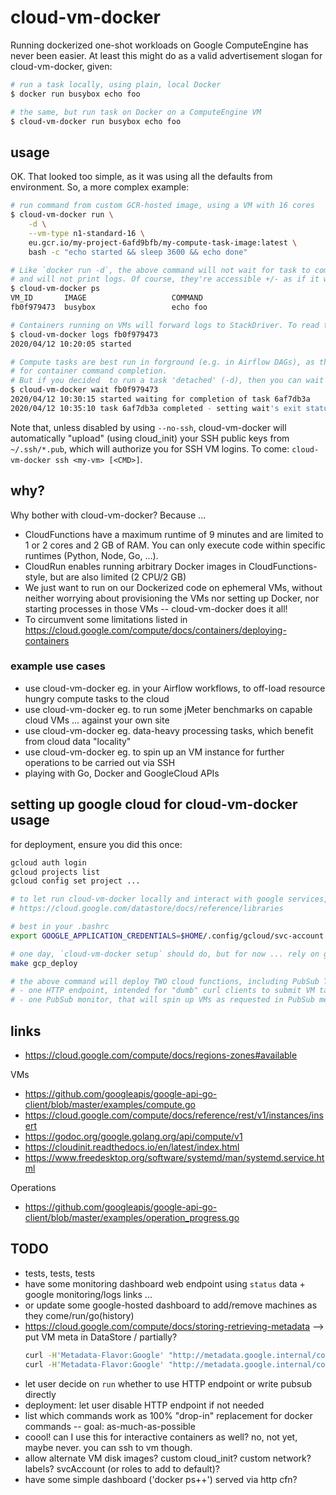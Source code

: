 # cloud-vm-docker

Running dockerized one-shot workloads on Google ComputeEngine has never been easier.
At least this might do as a valid advertisement slogan for cloud-vm-docker, given:

```bash
# run a task locally, using plain, local Docker
$ docker run busybox echo foo

# the same, but run task on Docker on a ComputeEngine VM
$ cloud-vm-docker run busybox echo foo
```

## usage

OK. That looked too simple, as it was using all the defaults from environment.
So, a more complex example:

```bash
# run command from custom GCR-hosted image, using a VM with 16 cores
$ cloud-vm-docker run \
    -d \
    --vm-type n1-standard-16 \
    eu.gcr.io/my-project-6afd9bfb/my-compute-task-image:latest \
    bash -c "echo started && sleep 3600 && echo done"

# Like `docker run -d`, the above command will not wait for task to complete
# and will not print logs. Of course, they're accessible +/- as if it was plain Docker.
$ cloud-vm-docker ps
VM_ID       IMAGE                   COMMAND                                  CREATED        STATUS
fb0f979473  busybox                 echo foo                                 5 min ago      created

# Containers running on VMs will forward logs to StackDriver. To read those logs, like in Docker, do:
$ cloud-vm-docker logs fb0f979473
2020/04/12 10:20:05 started

# Compute tasks are best run in forground (e.g. in Airflow DAGs), as this will implicitly wait
# for container command completion.
# But if you decided  to run a task 'detached' (-d), then you can wait for completion:
$ cloud-vm-docker wait fb0f979473
2020/04/12 10:30:15 started waiting for completion of task 6af7db3a
2020/04/12 10:35:10 task 6af7db3a completed - setting wait's exit status to the task's one: EXIT_STATUS_OK
```

Note that, unless disabled by using `--no-ssh`, cloud-vm-docker will automatically "upload"
(using cloud_init) your SSH public keys from `~/.ssh/*.pub`, which will authorize you for SSH VM logins.
To come: `cloud-vm-docker ssh <my-vm> [<CMD>]`.

## why?

Why bother with cloud-vm-docker? Because ...
- CloudFunctions have a maximum runtime of 9 minutes and are limited to 1 or 2 cores and 2 GB of RAM.
  You can only execute code within specific runtimes (Python, Node, Go, ...).
- CloudRun enables running arbitrary Docker images in CloudFunctions-style, but are also limited (2 CPU/2 GB)
- We just want to run on our Dockerized code on ephemeral VMs, without neither worrying about provisioning
  the VMs nor setting up Docker, nor starting processes in those VMs -- cloud-vm-docker does it all!
- To circumvent some limitations listed in https://cloud.google.com/compute/docs/containers/deploying-containers

### example use cases

- use cloud-vm-docker eg. in your Airflow workflows, to off-load resource hungry compute tasks to the cloud
- use cloud-vm-docker eg. to run some jMeter benchmarks on capable cloud VMs ... against your own site
- use cloud-vm-docker eg. data-heavy processing tasks, which benefit from cloud data "locality"
- use cloud-vm-docker eg. to spin up an VM instance for further operations to be carried out via SSH
- playing with Go, Docker and GoogleCloud APIs

## setting up google cloud for cloud-vm-docker usage

for deployment, ensure you did this once:
```bash
gcloud auth login
gcloud projects list
gcloud config set project ...

# to let run cloud-vm-docker locally and interact with google services, create a svc account as in
# https://cloud.google.com/datastore/docs/reference/libraries

# best in your .bashrc
export GOOGLE_APPLICATION_CREDENTIALS=$HOME/.config/gcloud/svc-account.json

# one day, `cloud-vm-docker setup` should do, but for now ... rely on gcloud. could use docker image...
make gcp_deploy

# the above command will deploy TWO cloud functions, including PubSub Topic and subscription:
# - one HTTP endpoint, intended for "dumb" curl clients to submit VM tasks (by writing PubSub message)
# - one PubSub monitor, that will spin up VMs as requested in PubSub messages
```

## links

- https://cloud.google.com/compute/docs/regions-zones#available

VMs

- https://github.com/googleapis/google-api-go-client/blob/master/examples/compute.go
- https://cloud.google.com/compute/docs/reference/rest/v1/instances/insert
- https://godoc.org/google.golang.org/api/compute/v1
- https://cloudinit.readthedocs.io/en/latest/index.html
- https://www.freedesktop.org/software/systemd/man/systemd.service.html

Operations

- https://github.com/googleapis/google-api-go-client/blob/master/examples/operation_progress.go

## TODO

- tests, tests, tests
- have some monitoring dashboard web endpoint using `status` data + google monitoring/logs links ...
- or update some google-hosted dashboard to add/remove machines as they come/run/go(history)
- https://cloud.google.com/compute/docs/storing-retrieving-metadata --> put VM meta in DataStore / partially?
  ```bash
  curl -H'Metadata-Flavor:Google' "http://metadata.google.internal/computeMetadata/v1/instance/"curl -H'Metadata-Flavor:Google' "http://metadata.google.internal/computeMetadata/v1/instance/"
  curl -H'Metadata-Flavor:Google' "http://metadata.google.internal/computeMetadata/v1/instance/attributes/user-data"
  ```
- let user decide on `run` whether to use HTTP endpoint or write pubsub directly
- deployment: let user disable HTTP endpoint if not needed
- list which commands work as 100% "drop-in" replacement for docker commands -- goal: as-much-as-possible
- coool! can I use this for interactive containers as well? no, not yet, maybe never. you can ssh to vm though.
- allow alternate VM disk images? custom cloud_init? custom network? labels? svcAccount (or roles to add to default)?
- have some simple dashboard ('docker ps++') served via http cfn?